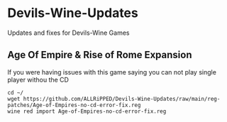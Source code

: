 # Devils-Wine-Updates
Updates and fixes for Devils-Wine Games

## Age Of Empire & Rise of Rome Expansion
If you were having issues with this game saying you can not play single player withou the CD

	cd ~/
	wget https://github.com/ALLRiPPED/Devils-Wine-Updates/raw/main/reg-patches/Age-of-Empires-no-cd-error-fix.reg
	wine red import Age-of-Empires-no-cd-error-fix.reg

